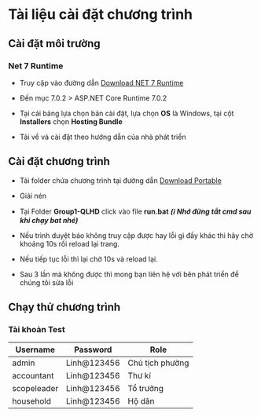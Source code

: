 # Tài liệu cài đặt chương trình
## Cài đặt môi trường
### Net 7 Runtime
- Truy cập vào đường dẫn [Download NET 7 Runtime](https://dotnet.microsoft.com/en-us/download/dotnet/7.0)

- Đến mục 7.0.2 > ASP.NET Core Runtime 7.0.2

- Tại cái bảng lựa chọn bản cài đặt, lựa chọn **OS** là Windows, tại cột **Installers** chọn **Hosting Bundle** 

- Tải về và cài đặt theo hướng dẫn của nhà phát triển

## Cài đặt chương trình

- Tải folder chứa chương trình tại đường dẫn [Download Portable](https://husteduvn-my.sharepoint.com/:f:/g/personal/linh_tpm200352_sis_hust_edu_vn/EhYdswap1O5FnVeR0JcAoa4Bl6k80izigR7qwYPuYNHAqw?e=rpXrWI)

- Giải nén

- Tại Folder **Group1-QLHD** click vào file **run.bat** ***(ℹ️ Nhớ đừng tắt cmd sau khi chạy bat nhé)***

- Nếu trình duyệt báo không truy cập được hay lỗi gì đấy khác thì hãy chờ khoảng 10s rồi reload lại trang.

- Nếu tiếp tục lỗi thì lại chờ 10s và reload lại.

- Sau 3 lần mà không được thì mong bạn liên hệ với bên phát triển để chúng tôi sửa lỗi

## Chạy thử chương trình

### Tài khoản Test

|Username|Password|Role|
|-----|--------|--------|
|admin|Linh@123456|Chủ tịch phường|
|accountant|Linh@123456|Thư kí|
|scopeleader|Linh@123456|Tổ trưởng|
|household|Linh@123456|Hộ dân|
